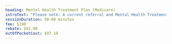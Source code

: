 ```yaml
---
heading: Mental Health Treatment Plan (Medicare)
introText: "Please note: A current referral and Mental Health Treatment Plan (MHTP) from your GP is required to claim Medicare rebates."
sessionDuration: 50-60 minutes
fee: $190
rebate: $92.90
outOfPocketCost: $97.10
---
```

